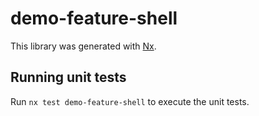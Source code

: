 # demo-feature-shell

This library was generated with [Nx](https://nx.dev).

## Running unit tests

Run `nx test demo-feature-shell` to execute the unit tests.
